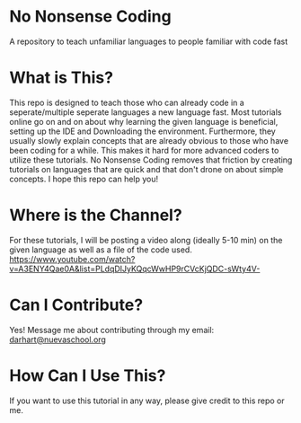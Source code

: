 # No Nonsense Coding
A repository to teach unfamiliar languages to people familiar with code fast


# What is This?

This repo is designed to teach those who can already code in a seperate/multiple seperate languages a new language fast. Most tutorials online go on and on about why learning the given language is beneficial, setting up the IDE and Downloading the environment. Furthermore, they usually slowly explain concepts that are already obvious to those who have been coding for a while. This makes it hard for more advanced coders to utilize these tutorials. No Nonsense Coding removes that friction by creating tutorials on languages that are quick and that don't drone on about simple concepts. I hope this repo can help you!

# Where is the Channel?

For these tutorials, I will be posting a video along (ideally 5-10 min) on the given language as well as a file of the code used. 
https://www.youtube.com/watch?v=A3ENY4Qae0A&list=PLdqDIJyKQqcWwHP9rCVcKjQDC-sWty4V-

# Can I Contribute?

Yes! Message me about contributing through my email: darhart@nuevaschool.org

# How Can I Use This?

If you want to use this tutorial in any way, please give credit to this repo or me.
